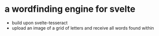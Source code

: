 # a wordfinding engine for svelte

- build upon svelte-tesseract
- upload an image of a grid of letters and receive all words found within
